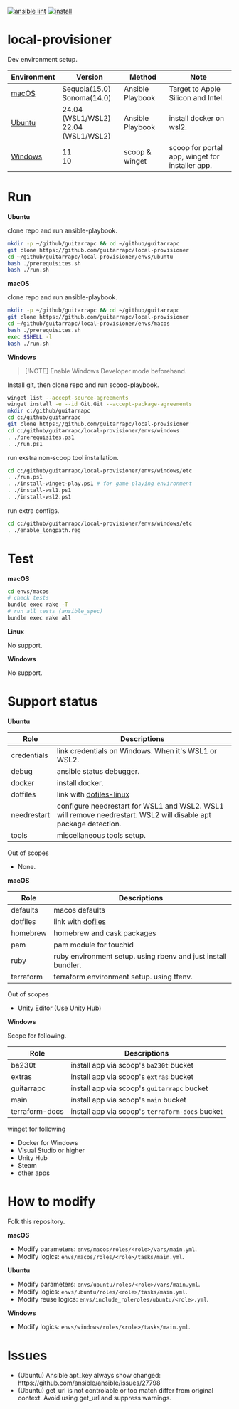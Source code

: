 [![ansible lint](https://github.com/guitarrapc/local-provisioner/actions/workflows/ansible-lint.yaml/badge.svg)](https://github.com/guitarrapc/local-provisioner/actions/workflows/ansible-lint.yaml) [![install](https://github.com/guitarrapc/local-provisioner/actions/workflows/install.yaml/badge.svg)](https://github.com/guitarrapc/local-provisioner/actions/workflows/install.yaml)

# local-provisioner

Dev environment setup.

| Environment | Version | Method | Note |
| ---- | ---- | ---- | ---- |
| [macOS](envs/macos/README.md) | Sequoia(15.0)<br/>Sonoma(14.0) | Ansible Playbook | Target to Apple Silicon and Intel. |
| [Ubuntu](envs/ubuntu/README.md) | 24.04 (WSL1/WSL2)<br/>22.04 (WSL1/WSL2) | Ansible Playbook | install docker on wsl2. |
| [Windows](envs/windows/README.md) | 11<br/>10 | scoop & winget | scoop for portal app, winget for installer app. |

# Run

**Ubuntu**

clone repo and run ansible-playbook.

```sh
mkdir -p ~/github/guitarrapc && cd ~/github/guitarrapc
git clone https://github.com/guitarrapc/local-provisioner
cd ~/github/guitarrapc/local-provisioner/envs/ubuntu
bash ./prerequisites.sh
bash ./run.sh
```

**macOS**

clone repo and run ansible-playbook.

```sh
mkdir -p ~/github/guitarrapc && cd ~/github/guitarrapc
git clone https://github.com/guitarrapc/local-provisioner
cd ~/github/guitarrapc/local-provisioner/envs/macos
bash ./prerequisites.sh
exec $SHELL -l
bash ./run.sh
```

**Windows**

> [!NOTE] Enable Windows Developer mode beforehand.

Install git, then clone repo and run scoop-playbook.

```sh
winget list --accept-source-agreements
winget install -e --id Git.Git --accept-package-agreements
mkdir c:/github/guitarrapc
cd c:/github/guitarrapc
git clone https://github.com/guitarrapc/local-provisioner
cd c:/github/guitarrapc/local-provisioner/envs/windows
. ./prerequisites.ps1
. ./run.ps1
```

run exstra non-scoop tool installation.

```sh
cd c:/github/guitarrapc/local-provisioner/envs/windows/etc
. ./run.ps1
. ./install-winget-play.ps1 # for game playing environment
. ./install-wsl1.ps1
. ./install-wsl2.ps1
```

run extra configs.
```sh
cd c:/github/guitarrapc/local-provisioner/envs/windows/etc
. ./enable_longpath.reg
```

# Test

**macOS**

```sh
cd envs/macos
# check tests
bundle exec rake -T
# run all tests (ansible_spec)
bundle exec rake all
```

**Linux**

No support.

**Windows**

No support.

# Support status

**Ubuntu**

Role | Descriptions
---- | ----
credentials | link credentials on Windows. When it's WSL1 or WSL2.
debug | ansible status debugger.
docker | install docker.
dotfiles | link with [dofiles-linux](https://github.com/guitarrapc/dotfiles-linux)
needrestart | configure needrestart for WSL1 and WSL2. WSL1 will remove needrestart. WSL2 will disable apt package detection.
tools | miscellaneous tools setup.

Out of scopes

* None.

**macOS**

Role | Descriptions
---- | ----
defaults | macos defaults
dotfiles | link with [dofiles](https://github.com/guitarrapc/dotfiles)
homebrew | homebrew and cask packages
pam | pam module for touchid
ruby | ruby environment setup. using rbenv and just install bundler.
terraform | terraform environment setup. using tfenv.

Out of scopes

* Unity Editor (Use Unity Hub)

**Windows**

Scope for following.

Role | Descriptions
---- | ----
ba230t | install app via scoop's `ba230t` bucket
extras | install app via scoop's `extras` bucket
guitarrapc | install app via scoop's `guitarrapc` bucket
main | install app via scoop's `main` bucket
terraform-docs | install app via scoop's `terraform-docs` bucket

winget for following

* Docker for Windows
* Visual Studio or higher
* Unity Hub
* Steam
* other apps

# How to modify

Folk this repository.

**macOS**

* Modify parameters: `envs/macos/roles/<role>/vars/main.yml`.
* Modify logics: `envs/macos/roles/<role>/tasks/main.yml`.

**Ubuntu**

* Modify parameters: `envs/ubuntu/roles/<role>/vars/main.yml`.
* Modify logics: `envs/ubuntu/roles/<role>/tasks/main.yml`.
* Modify reuse logics: `envs/include_roleroles/ubuntu/<role>.yml`.

**Windows**

* Modify logics: `envs/windows/roles/<role>/tasks/main.yml`.

# Issues

* (Ubuntu) Ansible apt_key always show changed: https://github.com/ansible/ansible/issues/27798
* (Ubuntu) get_url is not controlable or too match differ from original context. Avoid using get_url and suppress warnings.
